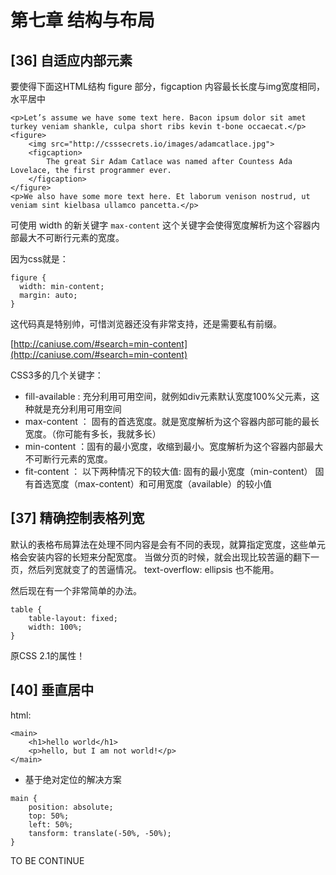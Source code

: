 # 第七章 结构与布局

## [36] 自适应内部元素

要使得下面这HTML结构 figure 部分，figcaption 内容最长长度与img宽度相同，水平居中
```
<p>Let’s assume we have some text here. Bacon ipsum dolor sit amet turkey veniam shankle, culpa short ribs kevin t-bone occaecat.</p>
<figure>
    <img src="http://csssecrets.io/images/adamcatlace.jpg">
    <figcaption>
        The great Sir Adam Catlace was named after Countess Ada Lovelace, the first programmer ever.
    </figcaption>
</figure>
<p>We also have some more text here. Et laborum venison nostrud, ut veniam sint kielbasa ullamco pancetta.</p>
```

可使用 width 的新关键字 `max-content`
这个关键字会使得宽度解析为这个容器内部最大不可断行元素的宽度。

因为css就是：

```
figure {
  width: min-content;
  margin: auto;
}
```

这代码真是特别帅，可惜浏览器还没有非常支持，还是需要私有前缀。

[http://caniuse.com/#search=min-content](http://caniuse.com/#search=min-content)

CSS3多的几个关键字：

- fill-available : 充分利用可用空间，就例如div元素默认宽度100%父元素，这种就是充分利用可用空间
- max-content ： 固有的首选宽度。就是宽度解析为这个容器内部可能的最长宽度。（你可能有多长，我就多长）
- min-content ：固有的最小宽度，收缩到最小。宽度解析为这个容器内部最大不可断行元素的宽度。
- fit-content ： 
以下两种情况下的较大值:
固有的最小宽度（min-content）
固有首选宽度（max-content）和可用宽度（available）的较小值


## [37] 精确控制表格列宽

默认的表格布局算法在处理不同内容是会有不同的表现，就算指定宽度，这些单元格会安装内容的长短来分配宽度。
当做分页的时候，就会出现比较苦逼的翻下一页，然后列宽就变了的苦逼情况。
text-overflow: ellipsis 也不能用。

然后现在有一个非常简单的办法。

```
table {
    table-layout: fixed;
    width: 100%;
}
```

原CSS 2.1的属性！


## [40] 垂直居中

html:

```
<main>
    <h1>hello world</h1>
    <p>hello, but I am not world!</p>
</main>
```

- 基于绝对定位的解决方案

```
main {
    position: absolute;
    top: 50%;
    left: 50%;
    tansform: translate(-50%, -50%);
}
```


TO BE CONTINUE
